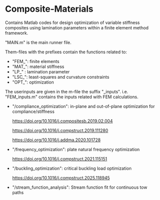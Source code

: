 # Composite-Materials
Contains Matlab codes for design optimization of variable stiffness composites using lamination parameters within a finite element method framework.

"MAIN.m" is the main runner file.

Them-files with the prefixes contain the functions related to:
- "FEM_": finite elements
- "MAT_": material stiffness
- "LP_" : lamination parameter
- "LSC_": least-squares and curvature constraints
- "OPT_": optimization

The userinputs are given in the m-file the suffix "_inputs". 
i.e. "FEM_inputs.m" contains the inputs related with FEM calculations.

- "/compliance_optimization": in-plane and out-of-plane optimization for compliance/stiffness

    https://doi.org/10.1016/j.compositesb.2019.02.004

    https://doi.org/10.1016/j.compstruct.2019.111280

    https://doi.org/10.1016/j.addma.2020.101728


- "/frequency_optimization": plate natural frequency optimization

    https://doi.org/10.1016/j.compstruct.2021.115151


- "/buckling_optimization": critical buckling load optimization

    https://doi.org/10.1016/j.compstruct.2025.118945


- "/stream_function_analysis": Stream function fit for continuous tow paths

